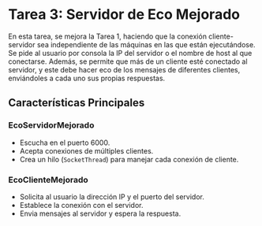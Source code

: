 # Tarea 3: Servidor de Eco Mejorado

En esta tarea, se mejora la Tarea 1, haciendo que la conexión cliente-servidor sea independiente de las máquinas en las
que están ejecutándose. Se pide al usuario por consola la IP del servidor o el nombre de host al que conectarse. Además,
se permite que más de un cliente esté conectado al servidor, y este debe hacer eco de los mensajes de diferentes
clientes, enviándoles a cada uno sus propias respuestas.

## Características Principales

### EcoServidorMejorado

- Escucha en el puerto 6000.
- Acepta conexiones de múltiples clientes.
- Crea un hilo (`SocketThread`) para manejar cada conexión de cliente.

### EcoClienteMejorado

- Solicita al usuario la dirección IP y el puerto del servidor.
- Establece la conexión con el servidor.
- Envia mensajes al servidor y espera la respuesta.